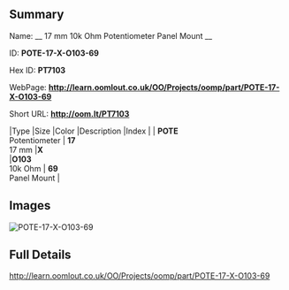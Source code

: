 

## Summary
 
Name: __ 17 mm 10k Ohm Potentiometer Panel Mount __

ID: __POTE-17-X-O103-69__

Hex ID: __PT7103__

WebPage: __http://learn.oomlout.co.uk/OO/Projects/oomp/part/POTE-17-X-O103-69__

Short URL: __http://oom.lt/PT7103__


|Type   |Size   |Color   |Description   |Index   |
| __POTE__ <br>Potentiometer  | __17__<br>17 mm   |__X__<br>    |__O103__<br>10k Ohm    | __69__<br> Panel Mount |


## Images
![POTE-17-X-O103-69](http://oomlout.com/oomp-gen/parts/POTE-17-X-O103-69/POTE-17-X-O103-69_420.jpg)

## Full Details

 http://learn.oomlout.co.uk/OO/Projects/oomp/part/POTE-17-X-O103-69

